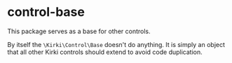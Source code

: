 # control-base

This package serves as a base for other controls.

By itself the `\Kirki\Control\Base` doesn't do anything. It is simply an object that all other Kirki controls should extend to avoid code duplication.